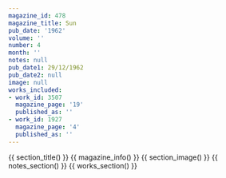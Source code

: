 ```yaml
---
magazine_id: 478
magazine_title: Sun
pub_date: '1962'
volume: ''
number: 4
month: ''
notes: null
pub_date1: 29/12/1962
pub_date2: null
image: null
works_included:
- work_id: 3507
  magazine_page: '19'
  published_as: ''
- work_id: 1927
  magazine_page: '4'
  published_as: ''
---
```


{{ section_title() }}
{{ magazine_info() }}
{{ section_image() }}
{{ notes_section() }}
{{ works_section() }}
